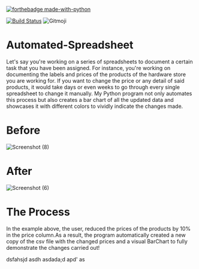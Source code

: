 
[![forthebadge made-with-python](http://ForTheBadge.com/images/badges/made-with-python.svg)](https://www.python.org/)

[![Build Status](https://travis-ci.com/Paulinakhew/web_trader.svg?branch=master)](https://travis-ci.com/github/Paulinakhew/web_trader)
  <img src="https://img.shields.io/badge/gitmoji-%20😜%20😍-FFDD67.svg?style=flat-square" alt="Gitmoji">
</a>

# Automated-Spreadsheet
Let's say you're working on a series of spreadsheets to document a certain task that you have been assigned. For instance, you're working on documenting the labels and prices of the products of the hardware store you are working for. If you want to change the price or any detail of said products, it would take days or even weeks to go through every single spreadsheet to change it manually. My Python program not only automates this process but also creates a bar chart of all the updated data and showcases it with different colors to vividly indicate the changes made.

# Before
![Screenshot (8)](https://user-images.githubusercontent.com/63557848/127712120-925c2dc7-0eab-452f-ac06-b1c3fa3b03dc.png)
# After
![Screenshot (6)](https://user-images.githubusercontent.com/63557848/127712135-e2df8c44-2868-481a-b869-ea1c3d948d15.png)
# The Process
In the example above, the user, reduced the prices of the products by 10% in the price column.As a result, the program automatically created a new copy of the csv file with the changed prices and a visual BarChart to fully demonstrate the changes carried out!





dsfahsjd asdh asdada;d apd' as
